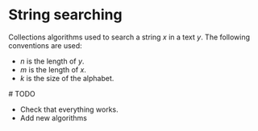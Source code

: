 # String searching
Collections algorithms used to search a string _x_ in a text _y_.
The following conventions are used:
- _n_ is the length of _y_.
- _m_ is the length of _x_.
- _k_ is the size of the alphabet.

# TODO
* Check that everything works.
* Add new algorithms